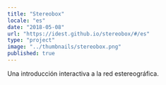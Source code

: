 ```yaml
---
title: "Stereobox"
locale: "es"
date: "2018-05-08"
url: "https://idest.github.io/stereobox/#/es"
type: "project"
image: "../thumbnails/stereobox.png"
published: true
---
```

Una introducción interactiva a la red estereográfica.
